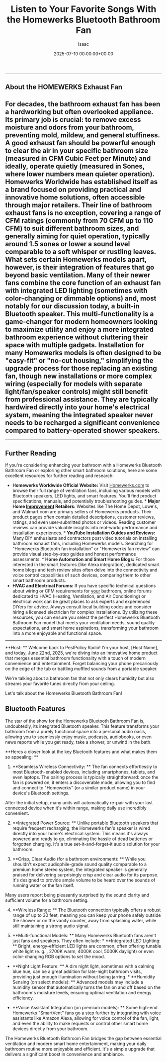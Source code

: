 ﻿---
title: Listen to Your Favorite Songs With the Homewerks Bluetooth Bathroom Fan
description: Host Welcome back to PestPolicy Radio! I'm your host, Host Name, and today, June 22nd, 2025, we're diving into an innovative home product that merges...
slug: /listen-to-your-favorite-songs-with-the-homewerks-bluetooth-bathroom-fan/
date: 2025-07-10 00:00:00+00:00
lastmod: 2025-07-10 00:00:00+03:00
author: Isaac
categories:
- Improvement
- Bathroom
tags:
- improvement
- your
- favorite
layout: post
---
---
## About the HOMEWERKS Exhaust Fan
For decades, the bathroom exhaust fan has been a hardworking but often overlooked appliance. Its primary job is crucial: to remove excess moisture and odors from your bathroom, preventing mold, mildew, and general stuffiness. A good exhaust fan should be powerful enough to clear the air in your specific bathroom size (measured in CFM  Cubic Feet per Minute) and ideally, operate quietly (measured in Sones, where lower numbers mean quieter operation).
Homewerks Worldwide has established itself as a brand focused on providing practical and innovative home solutions, often accessible through major retailers. Their line of bathroom exhaust fans is no exception, covering a range of CFM ratings (commonly from 70 CFM up to 110 CFM) to suit different bathroom sizes, and generally aiming for quiet operation, typically around 1.5 sones or lower  a sound level comparable to a soft whisper or rustling leaves.
What sets certain Homewerks models apart, however, is their integration of features that go beyond basic ventilation. Many of their newer fans combine the core function of an exhaust fan with integrated LED lighting (sometimes with color-changing or dimmable options) and, most notably for our discussion today, a built-in Bluetooth speaker.
This multi-functionality is a game-changer for modern homeowners looking to maximize utility and enjoy a more integrated bathroom experience without cluttering their space with multiple gadgets.
Installation for many Homewerks models is often designed to be "easy-fit" or "no-cut housing," simplifying the upgrade process for those replacing an existing fan, though new installations or more complex wiring (especially for models with separate light/fan/speaker controls) might still benefit from professional assistance.
They are typically hardwired directly into your home's electrical system, meaning the integrated speaker never needs to be recharged  a significant convenience compared to battery-operated shower speakers.
---
---
## Further Reading
If you're considering enhancing your bathroom with a Homewerks Bluetooth Bathroom Fan or exploring other smart bathroom solutions, here are some excellent resources for further reading and research:
* **Homewerks Worldwide Official Website:** Visit [Homewerks.com](https://www.homewerks.com/) to browse their full range of ventilation fans, including various models with Bluetooth speakers, LED lights, and smart features. You'll find product specifications, manuals, and potentially troubleshooting guides. * **Major Home [Improvement](https://pestpolicy.com/bath-fitter-review/) Retailers:** Websites like The Home Depot, Lowe's, and Walmart.com are primary sellers of Homewerks products.
Their product pages often contain detailed descriptions, customer reviews, ratings, and even user-submitted photos or videos. Reading customer reviews can provide valuable insights into real-world performance and installation experiences. * **YouTube Installation Guides and Reviews:** Many DIY enthusiasts and contractors post video tutorials on installing bathroom exhaust fans, including Homewerks models.
Searching for "Homewerks Bluetooth fan installation" or "Homewerks fan review" can provide visual step-by-step guides and honest performance assessments. * **Home Automation and Smart Home Blogs:** For those interested in the smart features (like Alexa integration), dedicated smart home blogs and tech review sites often delve into the connectivity and voice control capabilities of such devices, comparing them to other smart bathroom products.
* **HVAC and Electrical Forums:** If you have specific technical questions about wiring or CFM requirements for [your](https://pestpolicy.com/growing-chrysanthemums-in-your-garden/) bathroom, online forums dedicated to HVAC (Heating, Ventilation, and Air Conditioning) or electrical work can be great places to ask experts and experienced DIYers for advice. Always consult local building codes and consider hiring a licensed electrician for complex installations.
By utilizing these resources, you can ensure you select the perfect Homewerks Bluetooth Bathroom Fan model that meets your ventilation needs, sound quality expectations, and smart home aspirations, transforming your bathroom into a more enjoyable and functional space.
---

**Host: ** Welcome back to PestPolicy Radio! I'm your host, [Host Name], and today, June 22nd, 2025, we're diving into an innovative home product that merges essential bathroom functionality with a touch of modern convenience and entertainment. Forget balancing your phone precariously on the edge of the tub or battling muffled sounds from a portable speaker.

We're talking about a bathroom fan that not only clears humidity but also streams your favorite tunes directly from your ceiling.

Let's talk about the Homewerks Bluetooth Bathroom Fan!

##  Bluetooth Features

The star of the show for the Homewerks Bluetooth Bathroom Fan is, undoubtedly, its integrated Bluetooth speaker. This feature transforms your bathroom from a purely functional space into a personal audio oasis, allowing you to seamlessly enjoy music, podcasts, audiobooks, or even news reports while you get ready, take a shower, or unwind in the bath.

**Heres a closer look at the key Bluetooth features and what makes them so appealing: **

1. **Seamless Wireless Connectivity: ** The fan connects effortlessly to most Bluetooth-enabled devices, including smartphones, tablets, and even laptops. The pairing process is typically straightforward: once the fan is powered on, it enters a discoverable mode, allowing you to find and connect to "Homewerks" (or a similar product name) in your device's Bluetooth settings.

After the initial setup, many units will automatically re-pair with your last connected device when it's within range, making daily use incredibly convenient.

2. **Integrated Power Source: ** Unlike portable Bluetooth speakers that require frequent recharging, the Homewerks fan's speaker is wired directly into your home's electrical system. This means it's always powered and ready to go, eliminating the hassle of dead batteries or forgotten charging. It's a true set-it-and-forget-it audio solution for your bathroom.

3. **Crisp, Clear Audio (for a bathroom environment): ** While you shouldn't expect audiophile-grade sound quality comparable to a premium home stereo system, the integrated speaker is generally praised for delivering surprisingly crisp and clear audio for its purpose. It's designed to provide ample volume to be heard over the sounds of running water or the fan itself.

Many users report being pleasantly surprised by the sound clarity and sufficient volume for a bathroom setting.

4. **Wireless Range: ** The Bluetooth connection typically offers a robust range of up to 30 feet, meaning you can keep your phone safely outside the shower or on the vanity counter, away from splashing water, while still maintaining a strong audio signal.

5. **Multi-functional Models: ** Many Homewerks Bluetooth fans aren't just fans and speakers. They often include: * **Integrated LED Lighting: ** Bright, energy-efficient LED lights are common, often offering tunable white light (e. g. , 2700K warm, 4000K cool, 5000K daylight) or even color-changing RGB options to set the mood.

* **Night Light Feature: ** A dim night light, sometimes with a calming blue hue, can be a great addition for late-night bathroom visits, providing just enough illumination without being jarring. * **Humidity Sensing (on select models): ** Advanced models may include a humidity sensor that automatically turns the fan on and off based on the bathroom's moisture levels, ensuring optimal ventilation and energy efficiency.

* **Voice Assistant Integration (on premium models): ** Some high-end Homewerks "SmartVent" fans go a step further by integrating with voice assistants like Amazon Alexa, allowing for voice control of the fan, light, and even the ability to make requests or control other smart home devices directly from your bathroom.

The Homewerks Bluetooth Bathroom Fan bridges the gap between essential ventilation and modern smart home entertainment, making your daily bathroom routine more enjoyable and efficient. It's a simple upgrade that delivers a significant boost in convenience and ambiance.

